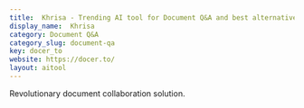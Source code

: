 ```yaml
---
title:  Khrisa - Trending AI tool for Document Q&A and best alternatives
display_name:  Khrisa
category: Document Q&A
category_slug: document-qa
key: docer_to
website: https://docer.to/
layout: aitool
---
```


Revolutionary document collaboration solution.
